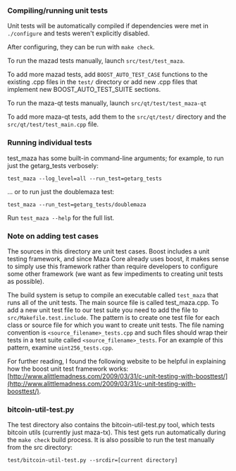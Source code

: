 ### Compiling/running unit tests

Unit tests will be automatically compiled if dependencies were met in `./configure`
and tests weren't explicitly disabled.

After configuring, they can be run with `make check`.

To run the mazad tests manually, launch `src/test/test_maza`.

To add more mazad tests, add `BOOST_AUTO_TEST_CASE` functions to the existing
.cpp files in the `test/` directory or add new .cpp files that
implement new BOOST_AUTO_TEST_SUITE sections.

To run the maza-qt tests manually, launch `src/qt/test/test_maza-qt`

To add more maza-qt tests, add them to the `src/qt/test/` directory and
the `src/qt/test/test_main.cpp` file.

### Running individual tests

test_maza has some built-in command-line arguments; for
example, to run just the getarg_tests verbosely:

    test_maza --log_level=all --run_test=getarg_tests

... or to run just the doublemaza test:

    test_maza --run_test=getarg_tests/doublemaza

Run `test_maza --help` for the full list.

### Note on adding test cases

The sources in this directory are unit test cases.  Boost includes a
unit testing framework, and since Maza Core already uses boost, it makes
sense to simply use this framework rather than require developers to
configure some other framework (we want as few impediments to creating
unit tests as possible).

The build system is setup to compile an executable called `test_maza`
that runs all of the unit tests.  The main source file is called
test_maza.cpp. To add a new unit test file to our test suite you need 
to add the file to `src/Makefile.test.include`. The pattern is to create 
one test file for each class or source file for which you want to create 
unit tests.  The file naming convention is `<source_filename>_tests.cpp` 
and such files should wrap their tests in a test suite 
called `<source_filename>_tests`. For an example of this pattern, 
examine `uint256_tests.cpp`.

For further reading, I found the following website to be helpful in
explaining how the boost unit test framework works:
[http://www.alittlemadness.com/2009/03/31/c-unit-testing-with-boosttest/](http://www.alittlemadness.com/2009/03/31/c-unit-testing-with-boosttest/).

### bitcoin-util-test.py

The test directory also contains the bitcoin-util-test.py tool, which tests bitcoin utils (currently just maza-tx). This test gets run automatically during the `make check` build process. It is also possible to run the test manually from the src directory:

```
test/bitcoin-util-test.py --srcdir=[current directory]

```